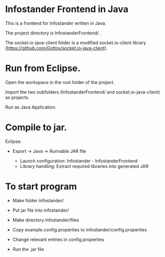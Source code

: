 # Infostander Frontend in Java
This is a frontend for Infostander written in Java.

The project directory is InfostanderFrontend/ .

The socket.io-java-client folder is a modified socket.io-client library (https://github.com/Gottox/socket.io-java-client).

# Run from Eclipse.
Open the workspace in the root folder of the project.

Import the two subfolders (InfostanderFrontend/ and socket.io-java-client) as projects.

Run as Java Application.

# Compile to jar.
Eclipse:

  - Export -> Java -> Runnable JAR file
  
    - Launch configuration: Infostander - InfostanderFrontend
    - Library handling: Extract required libraries into generated JAR

# To start program
- Make folder infostander/

- Put jar file into infostander/

- Make directory infostander/files

- Copy example.config.properties to infostander/config.properties

- Change relevant entries in config.properties

- Run the .jar file
